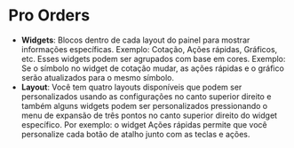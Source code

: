 # **Pro Orders**

- **Widgets**: Blocos dentro de cada layout do painel para mostrar informações específicas. Exemplo: Cotação, Ações rápidas, Gráficos, etc. Esses widgets podem ser agrupados com base em cores. Exemplo: Se o símbolo no widget de cotação mudar, as ações rápidas e o gráfico serão atualizados para o mesmo símbolo.
- **Layout**: Você tem quatro layouts disponíveis que podem ser personalizados usando as configurações no canto superior direito e também alguns widgets podem ser personalizados pressionando o menu de expansão de três pontos no canto superior direito do widget específico. Por exemplo: o widget Ações rápidas permite que você personalize cada botão de atalho junto com as teclas e ações.
